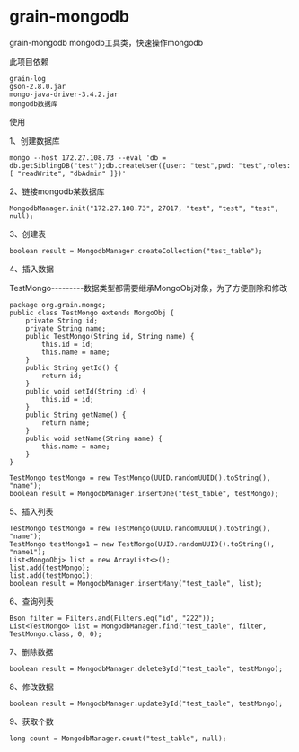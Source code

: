 # grain-mongodb

grain-mongodb mongodb工具类，快速操作mongodb


此项目依赖

	grain-log
	gson-2.8.0.jar
	mongo-java-driver-3.4.2.jar
	mongodb数据库

使用

1、创建数据库

	mongo --host 172.27.108.73 --eval 'db = db.getSiblingDB("test");db.createUser({user: "test",pwd: "test",roles: [ "readWrite", "dbAdmin" ]})'
	

2、链接mongodb某数据库

	MongodbManager.init("172.27.108.73", 27017, "test", "test", "test", null);
	
3、创建表

	boolean result = MongodbManager.createCollection("test_table");
	
4、插入数据

TestMongo---------数据类型都需要继承MongoObj对象，为了方便删除和修改

	package org.grain.mongo;
	public class TestMongo extends MongoObj {
		private String id;
		private String name;
		public TestMongo(String id, String name) {
			this.id = id;
			this.name = name;
		}
		public String getId() {
			return id;
		}
		public void setId(String id) {
			this.id = id;
		}
		public String getName() {
			return name;
		}
		public void setName(String name) {
			this.name = name;
		}
	}

	TestMongo testMongo = new TestMongo(UUID.randomUUID().toString(), "name");
	boolean result = MongodbManager.insertOne("test_table", testMongo);
	
5、插入列表

	TestMongo testMongo = new TestMongo(UUID.randomUUID().toString(), "name");
	TestMongo testMongo1 = new TestMongo(UUID.randomUUID().toString(), "name1");
	List<MongoObj> list = new ArrayList<>();
	list.add(testMongo);
	list.add(testMongo1);
	boolean result = MongodbManager.insertMany("test_table", list);
	
6、查询列表

	Bson filter = Filters.and(Filters.eq("id", "222"));
	List<TestMongo> list = MongodbManager.find("test_table", filter, TestMongo.class, 0, 0);
	
7、删除数据

	boolean result = MongodbManager.deleteById("test_table", testMongo);
	
8、修改数据

	boolean result = MongodbManager.updateById("test_table", testMongo);
	
9、获取个数

	long count = MongodbManager.count("test_table", null);